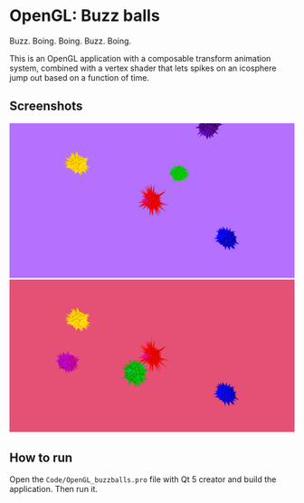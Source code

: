 # OpenGL: Buzz balls

Buzz. Boing. Boing. Buzz. Boing.

This is an OpenGL application with a composable transform animation system, combined with a vertex shader that lets spikes on an icosphere jump out based on a function of time.

## Screenshots
![Screenshot1](Screenshots/screenshot1.png)
![Screenshot2](Screenshots/screenshot2.png)

## How to run

Open the `Code/OpenGL_buzzballs.pro` file with Qt 5 creator and build the application. Then run it.

